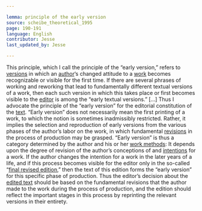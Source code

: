 ```yaml
---

lemma: principle of the early version
source: scheibe_theoretical_1995
page: 190-191
language: English
contributor: Jesse
last_updated_by: Jesse

---
```

This principle, which I call the principle of the “early version,” refers to [versions](version.html) in which an [author](author.html)‘s changed attitude to a [work](work.html) becomes recognizable or visible for the first time. If there are several phrases of working and reworking that lead to fundamentally different textual versions of a work, then each such version in which this takes place or first becomes visible to the [editor](editorScholarly.html) is among the “early textual versions.” […] Thus I advocate the principle of the “early version” for the editorial constitution of the [text](text.html). “Early version” does not necessarily mean the first printing of a work, to which the notion is sometimes inadmissibly restricted. Rather, it implies the selection and reproduction of early versions from the various phases of the author’s labor on the work, in which fundamental [revisions](revision.html) in the process of production may be grasped. “Early version” is thus a category determined by the author and his or her [work methods](workMethods.html): It depends upon the degree of revision of the author’s conceptions of and [intentions](intentionality.html) for a work. If the author changes the intention for a work in the later years of a life, and if this process becomes visible for the editor only in the so-called “[final revised edition](editionUltimaManus.html),” then the text of this edition forms the “early version” for this specific phase of production. Thus the editor’s decision about the [edited text](textEdited.html) should be based on the fundamental revisions that the author made to the work during the process of production, and the edition should reflect the important stages in this process by reprinting the relevant versions in their entirety.
